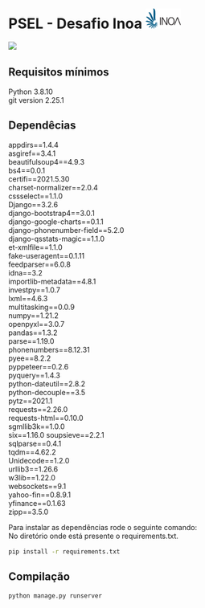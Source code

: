 <h1>PSEL - Desafio Inoa <img width="70" height="40" src="./inoa/static/images/logo-home.png"></h1>

<img src="./assets/chrome-capture-2022-10-2.gif">

<h2>Requisitos mínimos</h2>
Python 3.8.10<br>
git version 2.25.1

<h2>Dependêcias</h2>

appdirs==1.4.4<br>
asgiref==3.4.1<br>
beautifulsoup4==4.9.3<br>
bs4==0.0.1<br>
certifi==2021.5.30<br>
charset-normalizer==2.0.4<br>
cssselect==1.1.0<br>
Django==3.2.6<br>
django-bootstrap4==3.0.1<br>
django-google-charts==0.1.1<br>
django-phonenumber-field==5.2.0<br>
django-qsstats-magic==1.1.0<br>
et-xmlfile==1.1.0<br>
fake-useragent==0.1.11<br>
feedparser==6.0.8<br>
idna==3.2<br>
importlib-metadata==4.8.1<br>
investpy==1.0.7<br>
lxml==4.6.3<br>
multitasking==0.0.9<br>
numpy==1.21.2<br>
openpyxl==3.0.7<br>
pandas==1.3.2<br>
parse==1.19.0<br>
phonenumbers==8.12.31<br>
pyee==8.2.2<br>
pyppeteer==0.2.6<br>
pyquery==1.4.3<br>
python-dateutil==2.8.2<br>
python-decouple==3.5<br>
pytz==2021.1<br>
requests==2.26.0<br>
requests-html==0.10.0<br>
sgmllib3k==1.0.0<br>
six==1.16.0
soupsieve==2.2.1<br>
sqlparse==0.4.1<br>
tqdm==4.62.2<br>
Unidecode==1.2.0<br>
urllib3==1.26.6<br>
w3lib==1.22.0<br>
websockets==9.1<br>
yahoo-fin==0.8.9.1<br>
yfinance==0.1.63<br>
zipp==3.5.0<br>

Para instalar as dependências rode o seguinte comando:<br>
No diretório onde está presente o requirements.txt.

```sh
pip install -r requirements.txt 
```
<h2>Compilação</h2>

```sh
python manage.py runserver
```
